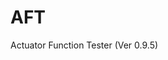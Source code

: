 # AFT
Actuator Function Tester (Ver 0.9.5)

<br>
<img src="http://www.solenoid.or.kr/data/OpenTester.png" border="0" alt="">
